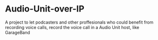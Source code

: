 # Audio-Unit-over-IP
A project to let podcasters and other proffesionals who could benefit from recording voice calls, record the voice call in a Audio Unit host, like GarageBand
